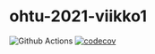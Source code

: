 # ohtu-2021-viikko1

![Github Actions](https://github.com/uradora/ohtu-2021-viikko1/workflows/CI/badge.svg)
[![codecov](https://codecov.io/gh/uradora/ohtu-2021-viikko1/branch/main/graph/badge.svg?token=OEWC52NDAL)](https://codecov.io/gh/uradora/ohtu-2021-viikko1)
